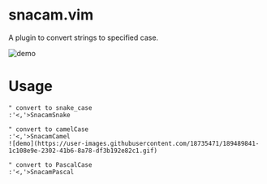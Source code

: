 # snacam.vim

A plugin to convert strings to specified case.

![demo](https://user-images.githubusercontent.com/18735471/189489945-6597c0fd-a73e-44b7-a25a-8fe6be3a4053.gif)

# Usage

```vim
" convert to snake_case
:'<,'>SnacamSnake

" convert to camelCase
:'<,'>SnacamCamel
![demo](https://user-images.githubusercontent.com/18735471/189489841-1c108e9e-2302-41b6-8a78-df3b192e82c1.gif)

" convert to PascalCase
:'<,'>SnacamPascal
```
